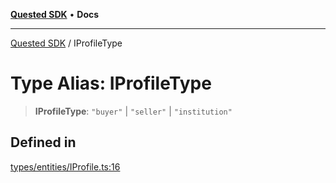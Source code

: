 [**Quested SDK**](../README.md) • **Docs**

***

[Quested SDK](../README.md) / IProfileType

# Type Alias: IProfileType

> **IProfileType**: `"buyer"` \| `"seller"` \| `"institution"`

## Defined in

[types/entities/IProfile.ts:16](https://github.com/Quested-io/QuestedSDK/blob/49b727c26a12b14175ad778bc40a297a85537c78/src/types/entities/IProfile.ts#L16)
